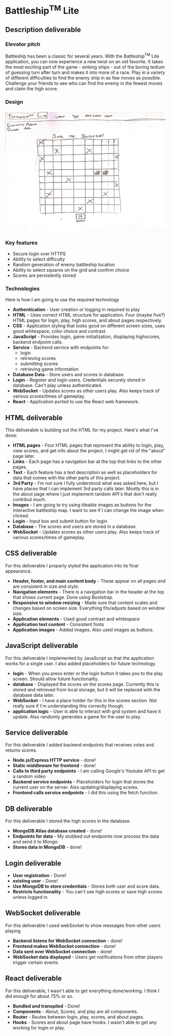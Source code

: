 # Battleship<sup>TM</sup> Lite

## Description deliverable

### Elevator pitch
Battleship has been a classic for several years. With the Battleship<sup>TM</sup> Lite application, you can now experience a new twist on an old favorite. It takes the most exciting part of the game - sinking ships - out of the boring tedium of guessing turn after turn and makes it into more of a race. Play in a variety of different difficulties to find the enemy ship in as few moves as possible. Challenge your friends to see who can find the enemy in the fewest moves and claim the high score. 

### Design

![Mock-up](battlshipMockUI.jpg)


### Key features

- Secure login over HTTPS
- Ability to select difficulty
- Random generation of enemy battleship location
- Ability to select squares on the grid and confirm choice
- Scores are persistently stored



### Technologies

Here is how I am going to use the required technology

- **Authentication** - User creation or logging in required to play
- **HTML** - Uses correct HTML structure for application. Four (maybe five?) HTML pages for login, play, high scores, and about pages respectively. 
- **CSS** - Application styling that looks good on different screen sizes, uses good whitespace, color choice and contrast.
- **JavaScript** - Provides login, game initialization, displaying highscores, backend endpoint calls.
- **Service** - Backend service with endpoints for:
  - login
  - retrieving scores
  - submitting scores
  - retrieving game information
- **Database Data** - Store users and scores in database.
- **Login** - Register and login users. Credentials securely stored in database. Can't play unless authenticated.
- **WebSocket** - Updates scores as other users play. Also keeps track of various scores/times of gameplay.
- **React** - Application ported to use the React web framework.

## HTML deliverable

This deliverable is building out the HTML for my project. Here's what I've done:

- **HTML pages** - Four HTML pages that represent the ability to login, play, view scores, and get info about the project. I might get rid of the "about" page later.
- **Links** - Each page has a navigation bar at the top that links to the other pages. 
- **Text** - Each feature has a text description as well as placeholders for data that comes with the other parts of this project.
- **3rd Party** - I'm not sure I fully understood what was asked here, but I have places that I can implement 3rd party calls later. Mostly this is in the about page where I just implement random API's that don't really contribut much.
- **Images** - I am going to try using tileable images as buttons for the interactive battleship map. I want to see if I can change the image when clicked.
- **Login** - Input box and submit button for login.
- **Database** - The scores and users are stored in a database.
- **WebSocket** - Updates scores as other users play. Also keeps track of various scores/times of gameplay.

## CSS deliverable

For this deliverable I properly styled the application into its final appearance.

- **Header, footer, and main content body** - These appear on all pages and are consistent in size and style.
- **Navigation elements** - There is a navigation bar in the header at the top that shows current page. Done using Bootstrap. 
- **Responsive to window resizing** - Made sure that content scales and changes based on screen size. Everything fits/adjusts based on window size.
- **Application elements** - Used good contrast and whitespace
- **Application text content** - Consistent fonts
- **Application images** - Added images. Also used images as buttons.

## JavaScript deliverable

For this deliverable I implemented by JavaScript so that the application works for a single user. I also added placeholders for future technology.

- **login** - When you press enter or the login button it takes you to the play screen. Should allow future functionality.
- **database** - Displayed the scores on the scores page. Currently this is stored and retrieved from local storage, but it will be replaced with the database data later.
- **WebSocket** - I have a place holder for this in the scores section. Not really sure if I'm understanding this correctly though.
- **application logic** - User is able to interact with grid system and have it update. Also randomly generates a game for the user to play.

## Service deliverable

For this deliverable I added backend endpoints that receives votes and returns scores.

- **Node.js/Express HTTP service** - done!
- **Static middleware for frontend** - done!
- **Calls to third party endpoints** - I am calling Google's Youtube API to get a random video
- **Backend service endpoints** - Placeholders for login that stores the current user on the server. Also updating/displaying scores. 
- **Frontend calls service endpoints** - I did this using the fetch function.

## DB deliverable

For this deliverable I stored the high scores in the database.

- **MongoDB Atlas database created** - done!
- **Endpoints for data** - My stubbed out endpoints now process the data and send it to Mongo.
- **Stores data in MongoDB** - done!

## Login deliverable

- **User registration** - Done!
- **existing user** - Done!
- **Use MongoDB to store credentials** - Stores both user and score data.
- **Restricts functionality** - You can't see high scores or save high scores unless logged in.

## WebSocket deliverable

For this deliverable I used webSocket to show messages from other users playing

- **Backend listens for WebSocket connection** - done!
- **Frontend makes WebSocket connection** - done!
- **Data sent over WebSocket connection** - done!
- **WebSocket data displayed** - Users get notifications from other players trigger certain events.

## React deliverable

For this deliverable, I wasn't able to get everything done/working. I think I did enough for about 75% or so.

- **Bundled and transpiled** - Done!
- **Components** - About, Scores, and play are all components.
- **Router** - Routes between login, play, scores, and about pages.
- **Hooks** - Scores and about page have hooks. I wasn't able to get any working for login or play.


